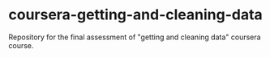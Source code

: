 # coursera-getting-and-cleaning-data
Repository for the final assessment of "getting and cleaning data" coursera course.
